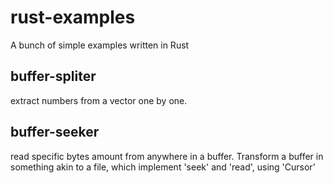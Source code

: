 # rust-examples
A bunch of simple examples written in Rust

## buffer-spliter

extract numbers from a vector one by one.

## buffer-seeker

read specific bytes amount from anywhere in a buffer.
Transform a buffer in something akin to a file, which implement 'seek' and 'read', using 'Cursor'
